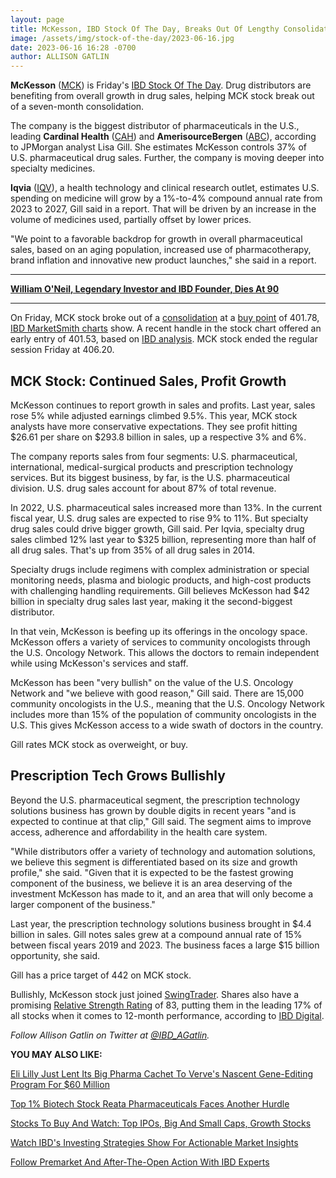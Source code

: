 ```yaml
---
layout: page
title: McKesson, IBD Stock Of The Day, Breaks Out Of Lengthy Consolidation, Joins SwingTrader
image: /assets/img/stock-of-the-day/2023-06-16.jpg
date: 2023-06-16 16:28 -0700
author: ALLISON GATLIN
---
```







**McKesson** ([MCK](https://research.investors.com/quote.aspx?symbol=MCK)) is Friday's [IBD Stock Of The Day](https://www.investors.com/research/ibd-stock-of-the-day/). Drug distributors are benefiting from overall growth in drug sales, helping MCK stock break out of a seven-month consolidation.




The company is the biggest distributor of pharmaceuticals in the U.S., leading **Cardinal Health** ([CAH](https://research.investors.com/quote.aspx?symbol=CAH)) and **AmerisourceBergen** ([ABC](https://research.investors.com/quote.aspx?symbol=ABC)), according to JPMorgan analyst Lisa Gill. She estimates McKesson controls 37% of U.S. pharmaceutical drug sales. Further, the company is moving deeper into specialty medicines.


**Iqvia** ([IQV](https://research.investors.com/quote.aspx?symbol=IQV)), a health technology and clinical research outlet, estimates U.S. spending on medicine will grow by a 1%-to-4% compound annual rate from 2023 to 2027, Gill said in a report. That will be driven by an increase in the volume of medicines used, partially offset by lower prices.


"We point to a favorable backdrop for growth in overall pharmaceutical sales, based on an aging population, increased use of pharmacotherapy, brand inflation and innovative new product launches," she said in a report.




---


[**William O'Neil, Legendary Investor and IBD Founder, Dies At 90**](https://www.investors.com/news/william-oneil-legendary-investor-and-founder-of-investors-business-daily-dies-at-90/)




---


On Friday, MCK stock broke out of a [consolidation](https://www.investors.com/how-to-invest/investors-corner/investor-basics-why-learning-base-patterns-gets-the-ball-rolling/) at a [buy point](https://www.investors.com/how-to-invest/investors-corner/apple-stock-set-up-proper-buy-point-before-big-rally/) of 401.78, [IBD MarketSmith charts](https://www.investors.com/product/marketsmith/?artProdLink=MarketSmith) show. A recent handle in the stock chart offered an early entry of 401.53, based on [IBD analysis](https://www.investors.com/ibd-university/). MCK stock ended the regular session Friday at 406.20.


MCK Stock: Continued Sales, Profit Growth
-----------------------------------------


McKesson continues to report growth in sales and profits. Last year, sales rose 5% while adjusted earnings climbed 9.5%. This year, MCK stock analysts have more conservative expectations. They see profit hitting $26.61 per share on $293.8 billion in sales, up a respective 3% and 6%.


The company reports sales from four segments: U.S. pharmaceutical, international, medical-surgical products and prescription technology services. But its biggest business, by far, is the U.S. pharmaceutical division. U.S. drug sales account for about 87% of total revenue.


In 2022, U.S. pharmaceutical sales increased more than 13%. In the current fiscal year, U.S. drug sales are expected to rise 9% to 11%. But specialty drug sales could drive bigger growth, Gill said. Per Iqvia, specialty drug sales climbed 12% last year to $325 billion, representing more than half of all drug sales. That's up from 35% of all drug sales in 2014.


Specialty drugs include regimens with complex administration or special monitoring needs, plasma and biologic products, and high-cost products with challenging handling requirements. Gill believes McKesson had $42 billion in specialty drug sales last year, making it the second-biggest distributor.


In that vein, McKesson is beefing up its offerings in the oncology space. McKesson offers a variety of services to community oncologists through the U.S. Oncology Network. This allows the doctors to remain independent while using McKesson's services and staff.


McKesson has been "very bullish" on the value of the U.S. Oncology Network and "we believe with good reason," Gill said. There are 15,000 community oncologists in the U.S., meaning that the U.S. Oncology Network includes more than 15% of the population of community oncologists in the U.S. This gives McKesson access to a wide swath of doctors in the country.


Gill rates MCK stock as overweight, or buy.


Prescription Tech Grows Bullishly
---------------------------------


Beyond the U.S. pharmaceutical segment, the prescription technology solutions business has grown by double digits in recent years "and is expected to continue at that clip," Gill said. The segment aims to improve access, adherence and affordability in the health care system.


"While distributors offer a variety of technology and automation solutions, we believe this segment is differentiated based on its size and growth profile," she said. "Given that it is expected to be the fastest growing component of the business, we believe it is an area deserving of the investment McKesson has made to it, and an area that will only become a larger component of the business."


Last year, the prescription technology solutions business brought in $4.4 billion in sales. Gill notes sales grew at a compound annual rate of 15% between fiscal years 2019 and 2023. The business faces a large $15 billion opportunity, she said.


Gill has a price target of 442 on MCK stock.


Bullishly, McKesson stock just joined [SwingTrader](https://www.investors.com/product/swingtrader/?artProdLink=Swingtrader). Shares also have a promising [Relative Strength Rating](https://www.investors.com/how-to-invest/investors-corner/relative-strength-rating-stock-chart-analysis-helps-pick-outstanding-growth-stocks/) of 83, putting them in the leading 17% of all stocks when it comes to 12-month performance, according to [IBD Digital](https://www.investors.com/product/ibd-digital/?artProdLink=IBD_Digital).


*Follow Allison Gatlin on Twitter at [@IBD\_AGatlin](https://twitter.com/IBD_AGatlin).*


**YOU MAY ALSO LIKE:**


[Eli Lilly Just Lent Its Big Pharma Cachet To Verve's Nascent Gene-Editing Program For $60 Million](https://www.investors.com/news/technology/verv-stock-soars-as-eli-lilly-adds-pharma-cachet-to-gene-editing-program/)


[Top 1% Biotech Stock Reata Pharmaceuticals Faces Another Hurdle](https://www.investors.com/news/technology/reta-stock-rises-as-highly-anticipated-but-delayed-drug-nears-launch/)


[Stocks To Buy And Watch: Top IPOs, Big And Small Caps, Growth Stocks](https://www.investors.com/stock-lists/stocks-to-watch-top-rated-ipos-big-caps-and-growth-stocks/)


[Watch IBD's Investing Strategies Show For Actionable Market Insights](https://www.investors.com/how-to-invest/investing-strategies/)


[Follow Premarket And After-The-Open Action With IBD Experts](https://shop.investors.com/offer/splashresponsive.aspx?id=IBD-Live&intcode=invstcntnartcls%7Ccms%7Cibdlive%7C2020%7C07%7Cibdlive%7Cna%7C%7C727112&src=A00433A)




